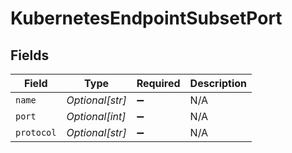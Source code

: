 # KubernetesEndpointSubsetPort


## Fields

| Field              | Type               | Required           | Description        |
| ------------------ | ------------------ | ------------------ | ------------------ |
| `name`             | *Optional[str]*    | :heavy_minus_sign: | N/A                |
| `port`             | *Optional[int]*    | :heavy_minus_sign: | N/A                |
| `protocol`         | *Optional[str]*    | :heavy_minus_sign: | N/A                |